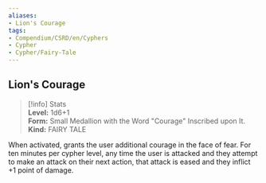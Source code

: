 ```yaml
---
aliases:
- Lion's Courage
tags:
- Compendium/CSRD/en/Cyphers
- Cypher
- Cypher/Fairy-Tale
---
```


  
## Lion's Courage  
>[!info] Stats  
> **Level:** 1d6+1  
> **Form:** Small Medallion with the Word "Courage" Inscribed upon It.  
> **Kind:** FAIRY TALE
  
When activated, grants the user additional courage in the face of fear. For ten minutes per cypher level, any time the user is attacked and they attempt to make an attack on their next action, that attack is eased and they inflict +1 point of damage.